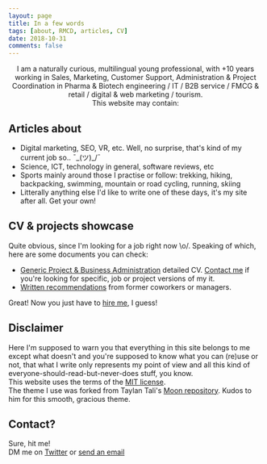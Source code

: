 ```yaml
---
layout: page
title: In a few words
tags: [about, RMCD, articles, CV]
date: 2018-10-31
comments: false
---
```

    
<center>I am a naturally curious, multilingual young professional, with +10 years working in Sales, Marketing, Customer Support, Administration & Project Coordination in Pharma & Biotech engineering / IT / B2B service / FMCG & retail / digital & web marketing / tourism.</center>
<center>This website may contain:</center>

## Articles about
* Digital marketing, SEO, VR, etc. Well, no surprise, that's kind of my current job so..  ¯\_(ツ)_/¯
* Science, ICT, technology in general, software reviews, etc
* Sports mainly around those I practise or follow: trekking, hiking, backpacking, swimming, mountain or road cycling, running, skiing
* Litterally anything else I'd like to write one of these days, it's my site after all. Get your own!

## CV & projects showcase
Quite obvious, since I'm looking for a job right now \o/. Speaking of which, here are some documents you can check:
* [Generic Project & Business Administration](https://drive.google.com/open?id=1K3Eod-2f-WGaRSrlZVFVaAX_xSAv5b2I) detailed CV. [Contact me](mailto:romain.marchand@protonmail.ch) if you're looking for specific, job or project versions of my it.
* [Written recommendations](https://drive.google.com/open?id=1WFMRN0ML64Edqv_lDy7kgSfd85cdYOJZ) from former coworkers or managers.  

Great! Now you just have to [hire me](mailto:romain.marchand@protonmail.ch), I guess!

## Disclaimer

Here I'm supposed to warn you that everything in this site belongs to me except what doesn't and you're supposed to know what you can (re)use or not, that what I write only represents my point of view and all this kind of everyone-should-read-but-never-does stuff, you know.  
This website uses the terms of the [MIT license](https://github.com/r-m-c-d/r-m-c-d.github.io/blob/master/LICENSE).  
The theme I use was forked from Taylan Tali's [Moon repository](https://github.com/TaylanTatli/Moon). Kudos to him for this smooth, gracious theme.

## Contact?
Sure, hit me!    
DM me on [Twitter](https://twitter.com/Roman0oO) or [send an email](mailto:romain.marchand@prontomail.ch)
